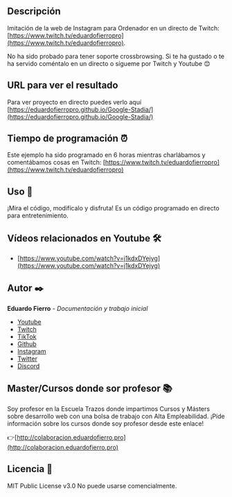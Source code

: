 ## Descripción
Imitación de la web de Instagram para Ordenador en un directo de Twitch: [https://www.twitch.tv/eduardofierropro](https://www.twitch.tv/eduardofierropro).

No ha sido probado para tener soporte crossbrowsing.
Si te ha gustado o te ha servido coméntalo en un directo o sígueme por Twitch y Youtube 😊

## URL para ver el resultado
Para ver proyecto en directo puedes verlo aquí [https://eduardofierropro.github.io/Google-Stadia/](https://eduardofierropro.github.io/Google-Stadia/)

## Tiempo de programación ⏰
Este ejemplo ha sido programado en 6 horas mientras charlábamos y comentábamos cosas en Twitch: [https://www.twitch.tv/eduardofierropro](https://www.twitch.tv/eduardofierropro)

## Uso 🚀
¡Mira el código, modifícalo y disfruta!
Es un código programado en directo para entretenimiento.

## Vídeos relacionados en Youtube 🛠️
* [https://www.youtube.com/watch?v=j1kdxDYejyg](https://www.youtube.com/watch?v=j1kdxDYejyg)


## Autor ✒️
**Eduardo Fierro** - *Documentación y trabajo inicial*
* [Youtube](https://youtube.com/EduardoFierroPro?sub_confirmation=1)
* [Twitch](https://twitch.tv/eduardofierropro)
* [TikTok](https://www.tiktok.com/@eduardofierro.pro?)
* [Github](https://github.com/eduardofierropro)
* [Instagram](https://instagram.com/eduardofierro.pro)
* [Twitter](https://twitter.com/edfierropro)
* [Discord](https://discord.gg/t4Txush)

## Master/Cursos donde sor profesor 📚
Soy profesor en la Escuela Trazos donde impartimos Cursos y Másters sobre desarrollo web con una bolsa de trabajo con Alta Empleabilidad. ¡Píde información sobre los cursos donde soy profesor desde este enlace!

👉[http://colaboracion.eduardofierro.pro](http://colaboracion.eduardofierro.pro)

## Licencia 📄
MIT Public License v3.0
No puede usarse comencialmente.
